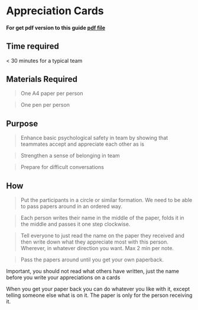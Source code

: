 # Appreciation Cards
#### For get pdf version to this guide [pdf file](https://github.com/ProAgileAB/teams-wrk/tree/master/chapter_file/chapter4.pdf)

## Time required

&lt; 30 minutes for a typical team

## Materials Required

>   One A4 paper per person

>   One pen per person

## Purpose

>   Enhance basic psychological safety in team by showing that teammates accept and appreciate each other as is

>   Strengthen a sense of belonging in team

>   Prepare for difficult conversations

## How

>   Put the participants in a circle or similar formation. We need to be able to pass papers around in an ordered way.

>   Each person writes their name in the middle of the paper, folds it in the middle and passes it one step clockwise.

>   Tell everyone to just read the name on the paper they received and then write down what they appreciate most with this person. Wherever, in whatever direction you want. Max 2 min per note.

>   Pass the papers around until you get your own paperback.

Important, you should not read what others have written, just the name before you write your appreciations on a cards

When you get your paper back you can do whatever you like with it, except telling someone else what is on it. The paper is only for the person receiving it.
